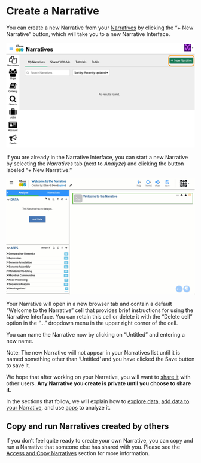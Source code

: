 # Create a Narrative

You can create a new Narrative from your [Narratives](narratives.md) by clicking the “+ New Narrative” button, which will take you to a new Narrative Interface. 

![](../../.gitbook/assets/narratives_newnarrative.png)

If you are already in the Narrative Interface, you can start a new Narrative by selecting the _Narratives_ tab \(next to _Analyze_\) and clicking the button labeled “+ New Narrative.”

![Adding a New Narrative](../../.gitbook/assets/newnarrative_narratives.gif)

Your Narrative will open in a new browser tab and contain a default “Welcome to the Narrative” cell that provides brief instructions for using the Narrative Interface. You can retain this cell or delete it with the “Delete cell” option in the “…” dropdown menu in the upper right corner of the cell.

You can name the Narrative now by clicking on “Untitled” and entering a new name.

Note: The new Narrative will not appear in your Narratives list until it is named something other than ‘Untitled’ and you have clicked the Save button to save it.

We hope that after working on your Narrative, you will want to [share it](share.md) with other users. **Any Narrative you create is private until you choose to share it**.

In the sections that follow, we will explain how to [explore data](explore-data.md), [add data to your Narrative](add-data.md), and use [apps](add-apps.md) to analyze it.

## Copy and run Narratives created by others

If you don’t feel quite ready to create your own Narrative, you can copy and run a Narrative that someone else has shared with you. Please see the [Access and Copy Narratives](access-and-copy.md) section for more information.

